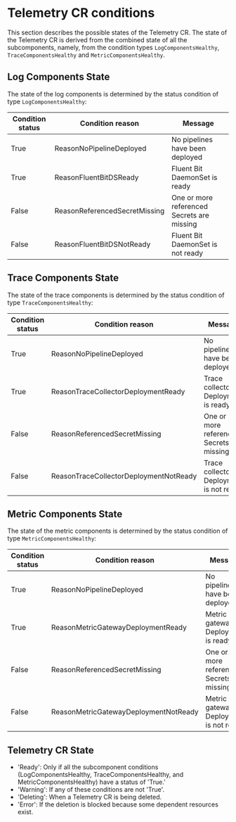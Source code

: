 # Telemetry CR conditions

This section describes the possible states of the Telemetry CR. 
The state of the Telemetry CR is derived from the combined state of all the subcomponents, namely, from the condition types `LogComponentsHealthy`, `TraceComponentsHealthy` and `MetricComponentsHealthy`. 

## Log Components State

The state of the log components is determined by the status condition of type `LogComponentsHealthy`:

| Condition status | Condition reason              | Message                                    |
|------------------|-------------------------------|--------------------------------------------|
| True             | ReasonNoPipelineDeployed      | No pipelines have been deployed            |
| True             | ReasonFluentBitDSReady        | Fluent Bit DaemonSet is ready              |
| False            | ReasonReferencedSecretMissing | One or more referenced Secrets are missing |
| False            | ReasonFluentBitDSNotReady     | Fluent Bit DaemonSet is not ready          |

## Trace Components State

The state of the trace components is determined by the status condition of type `TraceComponentsHealthy`:

| Condition status | Condition reason                       | Message                                     |
|------------------|----------------------------------------|--------------------------------------------|
| True             | ReasonNoPipelineDeployed               | No pipelines have been deployed            |
| True             | ReasonTraceCollectorDeploymentReady    | Trace collector Deployment is ready        |
| False            | ReasonReferencedSecretMissing          | One or more referenced Secrets are missing |
| False            | ReasonTraceCollectorDeploymentNotReady | Trace collector Deployment is not ready    |

## Metric Components State

The state of the metric components is determined by the status condition of type `MetricComponentsHealthy`:

| Condition status | Condition reason                         | Message                                     |
|------------------|------------------------------------------|--------------------------------------------|
| True             | ReasonNoPipelineDeployed                 | No pipelines have been deployed            |
| True             | ReasonMetricGatewayDeploymentReady       | Metric gateway Deployment is ready         |
| False            | ReasonReferencedSecretMissing            | One or more referenced Secrets are missing |
| False            | ReasonMetricGatewayDeploymentNotReady    | Metric gateway Deployment is not ready     |


## Telemetry CR State

- 'Ready': Only if all the subcomponent conditions (LogComponentsHealthy, TraceComponentsHealthy, and MetricComponentsHealthy) have a status of 'True.' 
- 'Warning': If any of these conditions are not 'True'.
- 'Deleting': When a Telemetry CR is being deleted.
- 'Error': If the deletion is blocked because some dependent resources exist.

